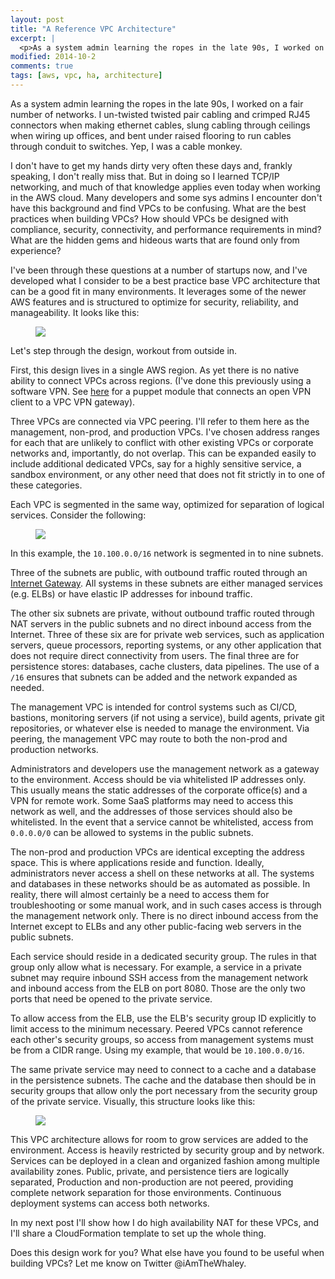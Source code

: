 ```yaml
---
layout: post
title: "A Reference VPC Architecture"
excerpt: |
  <p>As a system admin learning the ropes in the late 90s, I worked on a fair number of networks. I un-twisted twisted pair cabling and crimped RJ45 connectors when making ethernet cables, slung cabling through ceilings when wiring up offices, and bent under raised flooring to run cables through condu...
modified: 2014-10-2
comments: true
tags: [aws, vpc, ha, architecture]
---
```

As a system admin learning the ropes in the late 90s, I worked on a fair number of networks. I un-twisted twisted pair cabling and crimped RJ45 connectors when making ethernet cables, slung cabling through ceilings when wiring up offices, and bent under raised flooring to run cables through conduit to switches. Yep, I was a cable monkey.

 I don't have to get my hands dirty very often these days and, frankly speaking, I don't really miss that. But in doing so I learned TCP/IP networking, and much of that knowledge applies even today when working in the AWS cloud. Many developers and some sys admins I encounter don't have this background and find VPCs to be confusing. What are the best practices when building VPCs? How should VPCs be designed with compliance, security, connectivity, and performance requirements in mind? What are the hidden gems and hideous warts that are found only from experience?

I've been through these questions at a number of startups now, and I've developed what I consider to be a best practice base VPC architecture that can be a good fit in many environments. It leverages some of the newer AWS features and is structured to optimize for security, reliability, and manageability. It looks like this:

<figure>
<a href="http://i.imgur.com/biwerCe.png"><img src="http://i.imgur.com/biwerCe.png"></a>
</figure>

Let's step through the design, workout from outside in.

First, this design lives in a single AWS region. As yet there is no native ability to connect VPCs across regions. (I've done this previously using a software VPN. See [here](https://github.com/bwhaley/puppet-modules/tree/master/modules/vpn) for a puppet module that connects an open VPN client to a VPC VPN gateway).

Three VPCs are connected via VPC peering. I'll refer to them here as the management, non-prod, and production VPCs. I've chosen address ranges for each that are unlikely to conflict with other existing VPCs or corporate networks and, importantly, do not overlap. This can be expanded easily to include additional dedicated VPCs, say for a highly sensitive service, a sandbox environment, or any other need that does not fit strictly in to one of these categories.

Each VPC is segmented in the same way, optimized for separation of logical services. Consider the following:

<figure>
<a href="http://i.imgur.com/FPn2vyN.png"><img src="http://i.imgur.com/FPn2vyN.png"></a>
</figure>

In this example, the `10.100.0.0/16` network is segmented in to nine subnets.

Three of the subnets are public, with outbound traffic routed through an [Internet Gateway](http://docs.aws.amazon.com/AmazonVPC/latest/UserGuide/VPC_Internet_Gateway.html). All systems in these subnets are either managed services (e.g. ELBs) or have elastic IP addresses for inbound traffic.

The other six subnets are private, without outbound traffic routed through NAT servers in the public subnets and no direct inbound access from the Internet. Three of these six are for private web services, such as application servers, queue processors, reporting systems, or any other application that does not require direct connectivity from users. The final three are for persistence stores: databases, cache clusters, data pipelines. The use of a `/16` ensures that subnets can be added and the network expanded as needed.

The management VPC is intended for control systems such as CI/CD, bastions, monitoring servers (if not using a service), build agents, private git repositories, or whatever else is needed to manage the environment. Via peering, the management VPC may route to both the non-prod and production networks.

Administrators and developers use the management network as a gateway to the environment. Access should be via whitelisted IP addresses only. This usually means the static addresses of the corporate office(s) and a VPN for remote work. Some SaaS platforms may need to access this network as well, and the addresses of those services should also be whitelisted. In the event that a service cannot be whitelisted, access from `0.0.0.0/0` can be allowed to systems in the public subnets.

The non-prod and production VPCs are identical excepting the address space. This is where applications reside and function. Ideally, administrators never access a shell on these networks at all. The systems and databases in these networks should be as automated as possible. In reality, there will almost certainly be a need to access them for troubleshooting or some manual work, and in such cases access is through the management network only. There is no direct inbound access from the Internet except to ELBs and any other public-facing web servers in the public subnets.

Each service should reside in a dedicated security group. The rules in that group only allow what is necessary. For example, a service in a private subnet may require inbound SSH access from the management network and inbound access from the ELB on port 8080. Those are the only two ports that need be opened to the private service.

To allow access from the ELB, use the ELB's security group ID explicitly to limit access to the minimum necessary. Peered VPCs cannot reference each other's security groups, so access from management systems must be from a CIDR range. Using my example, that would be `10.100.0.0/16`.

The same private service may need to connect to a cache and a database in the persistence subnets. The cache and the database then should be in security groups that allow only the port necessary from the security group of the private service. Visually, this structure looks like this:

<figure>
<a href="http://i.imgur.com/vWp9EWK.png"><img src="http://i.imgur.com/vWp9EWK.png"></a>
</figure>

This VPC architecture allows for room to grow services are added to the environment. Access is heavily restricted by security group and by network. Services can be deployed in a clean and organized fashion among multiple availability zones. Public, private, and persistence tiers are logically separated, Production and non-production are not peered, providing complete network separation for those environments. Continuous deployment systems can access both networks.

In my next post I'll show how I do high availability NAT for these VPCs, and I'll share a CloudFormation template to set up the whole thing.

Does this design work for you? What else have you found to be useful when building VPCs? Let me know on Twitter @iAmTheWhaley.
